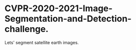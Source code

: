 # CVPR-2020-2021-Image-Segmentation-and-Detection-challenge.
Lets' segment satellite earth images.

